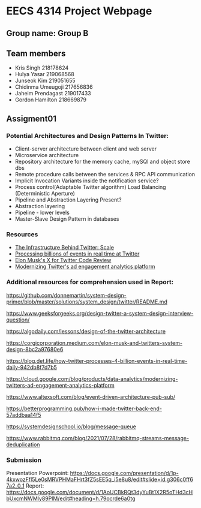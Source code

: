 # EECS 4314 Project Webpage

## Group name: Group B

## Team members
- Kris Singh 218178624
- Hulya Yasar 219068568
- Junseok Kim 219051655
- Chidinma Umeugoji 217656836
- Jaheim Prendagast 219017433
- Gordon Hamilton 218669879

## Assigment01
### Potential Architectures and Design Patterns In Twitter:
- Client-server architecture between client and web server
- Microservice architecture
- Repository architecture for the memory cache, mySQl and object store dbs
- Remote procedure calls between the services & RPC API communication 
- Implicit Invocation Variants inside the notification service?
- Process control(Adaptable Twitter algorithm) Load Balancing (Deterministic Aperture) 
- Pipeline and Abstraction Layering Present?
- Abstraction layering  
- Pipeline - lower levels 
- Master-Slave Design Pattern in databases


### Resources
- [The Infrastructure Behind Twitter: Scale](https://blog.x.com/engineering/en_us/topics/infrastructure/2017/the-infrastructure-behind-twitter-scale)
- [Processing billions of events in real time at Twitter](https://blog.x.com/engineering/en_us/topics/infrastructure/2021/processing-billions-of-events-in-real-time-at-twitter-)
- [Elon Musk's X for Twitter Code Review](https://x.com/elonmusk/status/1593899029531803649) 
- [Modernizing Twitter's ad engagement analytics platform](https://cloud.google.com/blog/products/data-analytics/modernizing-twitters-ad-engagement-analytics-platform)


### Additional resources for comprehension used in Report: 
https://github.com/donnemartin/system-design-primer/blob/master/solutions/system_design/twitter/README.md

https://www.geeksforgeeks.org/design-twitter-a-system-design-interview-question/

https://algodaily.com/lessons/design-of-the-twitter-architecture

https://corgicorporation.medium.com/elon-musk-and-twitters-system-design-8bc2a97680e6

https://blog.det.life/how-twitter-processes-4-billion-events-in-real-time-daily-942db8f7d7b5

https://cloud.google.com/blog/products/data-analytics/modernizing-twitters-ad-engagement-analytics-platform

https://www.altexsoft.com/blog/event-driven-architecture-pub-sub/

https://betterprogramming.pub/how-i-made-twitter-back-end-57addbaa14f5 

https://systemdesignschool.io/blog/message-queue

https://www.rabbitmq.com/blog/2021/07/28/rabbitmq-streams-message-deduplication

### Submission
Presentation Powerpoint: https://docs.google.com/presentation/d/1p-4kxwozFfl5Le0sMRVPHMaFHrt3fZ5sEE5q_i5e8u8/edit#slide=id.g306c0ff67a2_0_1
Report: https://docs.google.com/document/d/1AoUCBkRQt3dyYuBt1X2R5oTHd3cHbUxcmNWMly89PlM/edit#heading=h.79ocrde6a0tg
